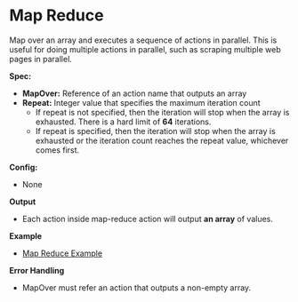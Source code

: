 # Map Reduce

Map over an array and executes a sequence of actions in parallel. This is useful for doing multiple actions in parallel, such as scraping multiple web pages in parallel.

**Spec:**

* **MapOver:** Reference of an action name that outputs an array
* **Repeat:** Integer value that specifies the maximum iteration count
  * If repeat is not specified, then the iteration will stop when the array is exhausted. There is a hard limit of **64** iterations.
  * If repeat is specified, then the iteration will stop when the array is exhausted or the iteration count reaches the repeat value, whichever comes first.

**Config:**

* None

**Output**

* Each action inside map-reduce action will output **an array** of values.

**Example**

* [Map Reduce Example](https://rebyte.ai/p/21b2295005587a5375d8/callable/e5fc53ba2e8af8507418)

**Error Handling**

* MapOver must refer an action that outputs a non-empty array.
